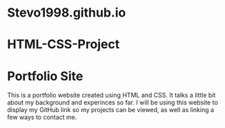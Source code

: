 # Stevo1998.github.io
# HTML-CSS-Project
 <h1>Portfolio Site</h2>
  <p>This is a portfolio website created using HTML and CSS. It talks a little bit about my background and experinces so far. I will be using this website to display my GitHub link so my projects can be viewed, as well as linking a few ways to contact me. </p>
